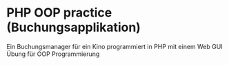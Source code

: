 # PHP OOP practice (Buchungsapplikation)

Ein Buchungsmanager für ein Kino programmiert in PHP mit einem Web GUI
Übung für OOP Programmierung
